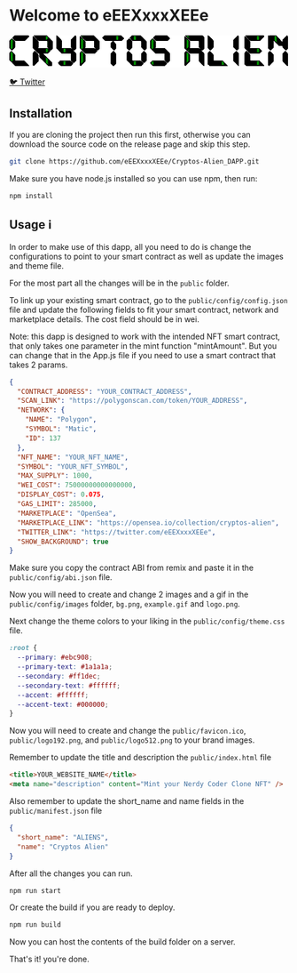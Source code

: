 # Welcome to eEEXxxxXEEe


![](https://github.com/eEEXxxxXEEe/Cryptos-Alien_DAPP/blob/main/public/config/images/logo.gif)


[🐦 Twitter](https://twitter.com/eEEXxxxXEEe)


## Installation 

If you are cloning the project then run this first, otherwise you can download the source code on the release page and skip this step.

```sh
git clone https://github.com/eEEXxxxXEEe/Cryptos-Alien_DAPP.git
```

Make sure you have node.js installed so you can use npm, then run:

```sh
npm install
```

## Usage ℹ️

In order to make use of this dapp, all you need to do is change the configurations to point to your smart contract as well as update the images and theme file.

For the most part all the changes will be in the `public` folder.

To link up your existing smart contract, go to the `public/config/config.json` file and update the following fields to fit your smart contract, network and marketplace details. The cost field should be in wei.

Note: this dapp is designed to work with the intended NFT smart contract, that only takes one parameter in the mint function "mintAmount". But you can change that in the App.js file if you need to use a smart contract that takes 2 params.

```json
{
  "CONTRACT_ADDRESS": "YOUR_CONTRACT_ADDRESS",
  "SCAN_LINK": "https://polygonscan.com/token/YOUR_ADDRESS",
  "NETWORK": {
    "NAME": "Polygon",
    "SYMBOL": "Matic",
    "ID": 137
  },
  "NFT_NAME": "YOUR_NFT_NAME",
  "SYMBOL": "YOUR_NFT_SYMBOL",
  "MAX_SUPPLY": 1000,
  "WEI_COST": 75000000000000000,
  "DISPLAY_COST": 0.075,
  "GAS_LIMIT": 285000,
  "MARKETPLACE": "OpenSea",
  "MARKETPLACE_LINK": "https://opensea.io/collection/cryptos-alien",
  "TWITTER_LINK": "https://twitter.com/eEEXxxxXEEe",
  "SHOW_BACKGROUND": true
}
```

Make sure you copy the contract ABI from remix and paste it in the `public/config/abi.json` file.

Now you will need to create and change 2 images and a gif in the `public/config/images` folder, `bg.png`, `example.gif` and `logo.png`.

Next change the theme colors to your liking in the `public/config/theme.css` file.

```css
:root {
  --primary: #ebc908;
  --primary-text: #1a1a1a;
  --secondary: #ff1dec;
  --secondary-text: #ffffff;
  --accent: #ffffff;
  --accent-text: #000000;
}
```

Now you will need to create and change the `public/favicon.ico`, `public/logo192.png`, and
`public/logo512.png` to your brand images.

Remember to update the title and description the `public/index.html` file

```html
<title>YOUR_WEBSITE_NAME</title>
<meta name="description" content="Mint your Nerdy Coder Clone NFT" />
```

Also remember to update the short_name and name fields in the `public/manifest.json` file

```json
{
  "short_name": "ALIENS",
  "name": "Cryptos Alien"
}
```

After all the changes you can run.

```sh
npm run start
```

Or create the build if you are ready to deploy.

```sh
npm run build
```

Now you can host the contents of the build folder on a server.

That's it! you're done.
